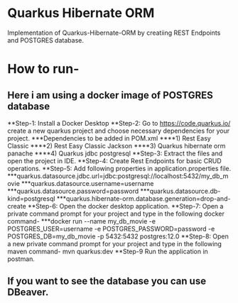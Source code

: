 # Quarkus Hibernate ORM
Implementation of Quarkus-Hibernate-ORM by creatiing REST Endpoints and POSTGRES database.

# How to run-
## Here i am using a docker image of POSTGRES database
 **Step-1: Install a Docker Desktop
 **Step-2: Go to https://code.quarkus.io/ create a new quarkus project and choose necessary dependencies for your project.
    ***Dependencies to be added in POM.xml
       ****1) Rest Easy Classic
       ****2) Rest Easy Classic Jackson
       ****3) Quarkus hibernate orm panache
       ****4) Quarkus jdbc postgresql
 **Step-3: Extract the files and open the project in IDE.
 **Step-4: Create Rest Endpoints for basic CRUD operations.
 **Step-5: Add following properties in application.properties file.
 ***quarkus.datasource.jdbc.url=jdbc:postgresql://localhost:5432/my_db_movie 
 ***quarkus.datasource.username=username 
 ***quarkus.datasource.password=password 
 ***quarkus.datasource.db-kind=postgresql 
 ***quarkus.hibernate-orm.database.generation=drop-and-create 
 **Step-6: Open the docker desktop application.
 **Step-7: Open a private command prompt for your project and type in the following docker command-
 ***docker run --name my_db_movie -e POSTGRES_USER=username -e POSTGRES_PASSWORD=password -e POSTGRES_DB=my_db_movie -p 5432:5432 postgres:12.0 
 **Step-8: Open a new private command prompt for your project and type in the following maven command- mvn quarkus:dev
 **Step-9 Run the application in postman.
 ## If you want to see the database you can use DBeaver.
